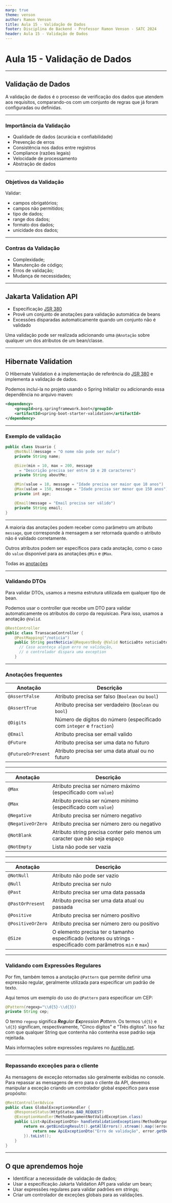 ```yaml
---
marp: true
theme: venson
author: Ramon Venson
title: Aula 15 - Validação de Dados
footer: Disciplina de Backend - Professor Ramon Venson - SATC 2024
header: Aula 15 - Validação de Dados
---
```


<!-- 
_class: lead
-->

# Aula 15 - Validação de Dados

---

<!--
paginate: true
class: normal
-->

## Validação de Dados

A validação de dados é o processo de verificação dos dados que atendem aos requisitos, comparando-os com um conjunto de regras que já foram configuradas ou definidas.

---

### Importância da Validação

* Qualidade de dados (acurácia e confiabilidade)
* Prevenção de erros
* Consistência nos dados entre registros
* Compliance (razões legais)
* Velocidade de processamento
* Abstração de dados

---

### Objetivos da Validação

Validar:
* campos obrigatórios;
* campos não permitidos;
* tipo de dados;
* range dos dados;
* formato dos dados;
* unicidade dos dados;

---

### Contras da Validação

* Complexidade;
* Manutenção de código;
* Erros de validação;
* Mudança de necessidades;

---

## Jakarta Validation API

- Especificação [JSR 380](https://jcp.org/en/jsr/detail?id=380)
- Provê um conjunto de anotações para validação automática de beans
- Excessões disparadas automaticamente quando um conjunto não é validado

Uma validação pode ser realizada adicionando uma `@Anotação` sobre qualquer um dos atributos de um bean/classe.

---

## Hibernate Validation

O Hibernate Validation é a implementação de referência do [JSR 380](https://jcp.org/en/jsr/detail?id=380) e implementa a validação de dados.

Podemos incluí-la no projeto usando o Spring Initializr ou adicionando essa dependência no arquivo maven:

````xml
<dependency>
    <groupId>org.springframework.boot</groupId>
    <artifactId>spring-boot-starter-validation</artifactId>
</dependency>
````

---

### Exemplo de validação

````java
public class Usuario {
    @NotNull(message = "O nome não pode ser nulo")
    private String name;

    @Size(min = 10, max = 200, message 
      = "Descrição precisa ser entre 10 e 20 caracteres")
    private String aboutMe;

    @Min(value = 18, message = "Idade precisa ser maior que 18 anos")
    @Max(value = 150, message = "Idade precisa ser menor que 150 anos")
    private int age;

    @Email(message = "Email precisa ser válido")
    private String email;
}
````

---

A maioria das anotações podem receber como parâmetro um atributo `message`, que corresponde à mensagem a ser retornada quando o atributo não é validado corretamente.

Outros atributos podem ser específicos para cada anotação, como o caso do `value` disponível para as anotações `@Min` e `@Max`.

Todas as [anotações](https://jakarta.ee/specifications/bean-validation/3.0/apidocs/jakarta/validation/constraints/package-summary)

---

### Validando DTOs

Para validar DTOs, usamos a mesma estrutura utilizada em qualquer tipo de bean.

Podemos usar o controller que recebe um DTO para validar automaticamente os atributos do corpo da requisicao. Para isso, usamos a anotação `@Valid`.

````java
@RestController
public class TransacaoController {
    @PostMapping("/noticia")
    public String postNoticia(@RequestBody @Valid NoticiaDto noticiaDto) {
      // Caso aconteça algum erro ne validação,
      // o controlador dispara uma exception
    }
````

---

### Anotações frequentes

|Anotação|Descrição|
|---|---|
|`@AssertFalse`| Atributo precisa ser falso (`Boolean` ou `bool`) |
|`@AssertTrue`| Atributo precisa ser verdadeiro (`Boolean` ou `bool`) |
|`@Digits`| Número de dígitos do número (especificado com `integer` e `fraction`) |
|`@Email`| Atributo precisa ser email valido |
|`@Future`| Atributo precisa ser uma data no futuro |
|`@FutureOrPresent`| Atributo precisa ser uma data atual ou no futuro |

---

|Anotação|Descrição|
|---|---|
|`@Max`| Atributo precisa ser número máximo (especificado com `value`) |
|`@Max`| Atributo precisa ser número mínimo (especificado com `value`) |
|`@Negative`| Atributo precisa ser número negativo |
|`@NegativeOrZero`| Atributo precisa ser número zero ou negativo |
|`@NotBlank`| Atributo string precisa conter pelo menos um caracter que não seja espaço |
|`@NotEmpty`| Lista não pode ser vazia |

---

|Anotação|Descrição|
|---|---|
|`@NotNull`| Atributo não pode ser vazio |
|`@Null`| Atributo precisa ser nulo |
|`@Past`| Atributo precisa ser uma data passada |
|`@PastOrPresent`| Atributo precisa ser uma data atual ou passada |
|`@Positive`| Atributo precisa ser número positivo |
|`@PositiveOrZero`| Atributo precisa ser número zero ou positivo |
|`@Size`| O elemento precisa ter o tamanho especificado (vetores ou strings - especificado com parâmetros `min` e `max`) |

---

### Validando com Expressões Regulares

Por fim, também temos a anotação `@Pattern` que permite definir uma expressão regular, geralmente utilizada para especificar um padrão de texto.

Aqui temos um exemplo do uso do `@Pattern` para especificar um CEP:

````java
@Pattern(regexp="\\d{5}-\\d{3})
private String cep;
````

O termo ``regexp`` significa ***Reg****ular **Ex**pression **P**attern*. Os termos ``\d{5}`` e `\d{3}` significam, respectivamente, "Cinco dígitos" e "Três digitos". Isso faz com que qualquer String que contenha não contenha esse padrão seja rejeitada.

Mais informações sobre expressões regulares no [Aurélio.net](https://aurelio.net/regex/guia/).

---

### Repassando exceções para o cliente

As mensagens de exceção retornadas são geralmente exibidas no console. Para repassar as mensagens de erro para o cliente da API, devemos manipular a exceção criando um controlador global específico para esse propósito:

````java
@RestControllerAdvice
public class GlobalExceptionHandler {
    @ResponseStatus(HttpStatus.BAD_REQUEST)
    @ExceptionHandler(MethodArgumentNotValidException.class)
    public List<ApiExceptionDto> handleValidationExceptions(MethodArgumentNotValidException ex) {
        return ex.getBindingResult().getAllErrors().stream().map((error) -> {
            return new ApiExceptionDto("Erro de validação", error.getDefaultMessage(), Instant.now());
        }).toList();
    }
}
````

---

## O que aprendemos hoje

* Identificar a necessidade de validação de dados;
* Usar a especificação Jakarta Validation API para validar um bean;
* Usar expressões regulares para validar padrões em strings;
* Criar um controlador de exceções globais para as validações.